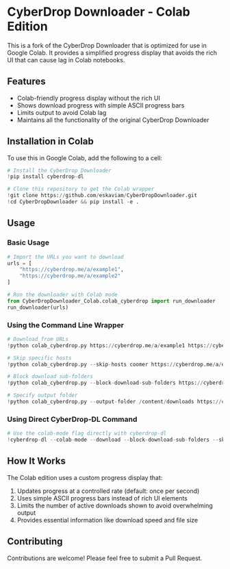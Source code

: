 # CyberDrop Downloader - Colab Edition

This is a fork of the CyberDrop Downloader that is optimized for use in Google Colab. It provides a simplified progress display that avoids the rich UI that can cause lag in Colab notebooks.

## Features

- Colab-friendly progress display without the rich UI
- Shows download progress with simple ASCII progress bars
- Limits output to avoid Colab lag
- Maintains all the functionality of the original CyberDrop Downloader

## Installation in Colab

To use this in Google Colab, add the following to a cell:

```python
# Install the CyberDrop Downloader
!pip install cyberdrop-dl

# Clone this repository to get the Colab wrapper
!git clone https://github.com/eskaviam/CyberDropDownloader.git
!cd CyberDropDownloader && pip install -e .
```

## Usage

### Basic Usage

```python
# Import the URLs you want to download
urls = [
    "https://cyberdrop.me/a/example1",
    "https://cyberdrop.me/a/example2"
]

# Run the downloader with Colab mode
from CyberDropDownloader_Colab.colab_cyberdrop import run_downloader
run_downloader(urls)
```

### Using the Command Line Wrapper

```python
# Download from URLs
!python colab_cyberdrop.py https://cyberdrop.me/a/example1 https://cyberdrop.me/a/example2

# Skip specific hosts
!python colab_cyberdrop.py --skip-hosts coomer https://cyberdrop.me/a/example1

# Block download sub-folders
!python colab_cyberdrop.py --block-download-sub-folders https://cyberdrop.me/a/example1

# Specify output folder
!python colab_cyberdrop.py --output-folder /content/downloads https://cyberdrop.me/a/example1
```

### Using Direct CyberDrop-DL Command

```python
# Use the colab-mode flag directly with cyberdrop-dl
!cyberdrop-dl --colab-mode --download --block-download-sub-folders --skip-hosts coomer https://cyberdrop.me/a/example1
```

## How It Works

The Colab edition uses a custom progress display that:

1. Updates progress at a controlled rate (default: once per second)
2. Uses simple ASCII progress bars instead of rich UI elements
3. Limits the number of active downloads shown to avoid overwhelming output
4. Provides essential information like download speed and file size

## Contributing

Contributions are welcome! Please feel free to submit a Pull Request.